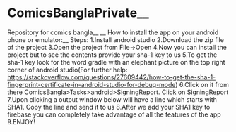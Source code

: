 # ComicsBanglaPrivate__
Repository for comics bangla__
__
How to install the app on your android phone or emulator:__
Steps:
1.Install android studio
2.Download the zip file of the project
3.Open the project from File->Open
4.Now you can install the project but to see the contents provide your sha-1 key to us
5.To get the sha-1 key look for the word gradle with an elephant picture on the top right corner of android studio(For further help: https://stackoverflow.com/questions/27609442/how-to-get-the-sha-1-fingerprint-certificate-in-android-studio-for-debug-mode)
6.Click on it from there ComicsBangla>Tasks>android>SigningReport. Click on SigningReport
7.Upon clicking a output window below will have a line which starts with SHA1. Copy the line and send it to us
8.After we add your SHA1 key to firebase you can completely take advantage of all the features of the app
9.ENJOY!
